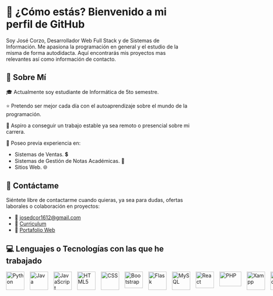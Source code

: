 # :wave: ¿Cómo estás? Bienvenido a mi perfil de GitHub

Soy José Corzo, Desarrollador Web Full Stack y de Sistemas de Información. Me apasiona la programación en general y el estudio de la misma de forma autodidacta. Aquí encontrarás mis proyectos mas relevantes así como información de contacto.

## :bust_in_silhouette: Sobre Mí

:mortar_board: Actualmente soy estudiante de Informática de 5to semestre.

:star: Pretendo ser mejor cada día con el autoaprendizaje sobre el mundo de la programación.

:briefcase: Aspiro a conseguir un trabajo estable ya sea remoto o presencial sobre mi carrera.

:brain: Poseo previa experiencia en:

- Sistemas de Ventas. :heavy_dollar_sign:
- Sistemas de Gestión de Notas Académicas. :book:
- Sitios Web. :globe_with_meridians:

## :iphone: Contáctame

Siéntete libre de contactarme cuando quieras,
ya sea para dudas, ofertas laborales o
colaboración en proyectos:

- :email: josedcor1612@gmail.com
- :page_with_curl: [Curriculum](https://drive.google.com/file/d/1RXXtkB3rroW3pTihB1PD8C1A2GsRA4Bz/view?usp=sharing)
- :briefcase: [Portafolio Web]() 

## :computer: Lenguajes o Tecnologías con las que he trabajado

<div style="display: flex; gap: 15px;">
    <img src="https://upload.wikimedia.org/wikipedia/commons/thumb/c/c3/Python-logo-notext.svg/701px-Python-logo-notext.svg.png" alt="Python" width="50" height="50" title="Python">
    <img src="https://nattia.com/wp-content/uploads/2023/10/java_image-1.png" alt="Java" width="50" height="50" title="Java">
    <img src="https://upload.wikimedia.org/wikipedia/commons/6/6a/JavaScript-logo.png" alt="JavaScript" width="50" height="50" title="JavaScript">
    <img src="https://upload.wikimedia.org/wikipedia/commons/thumb/6/61/HTML5_logo_and_wordmark.svg/800px-HTML5_logo_and_wordmark.svg.png" alt="HTML5" width="50" height="50" title="HTML5">
    <img src="https://upload.wikimedia.org/wikipedia/commons/thumb/d/d5/CSS3_logo_and_wordmark.svg/340px-CSS3_logo_and_wordmark.svg.png" alt="CSS" height="50" title="CSS">
    <img src="https://upload.wikimedia.org/wikipedia/commons/thumb/b/b2/Bootstrap_logo.svg/2560px-Bootstrap_logo.svg.png" alt="Bootstrap" width="50" height="45" title="Bootstrap">
    <img src="https://w7.pngwing.com/pngs/166/342/png-transparent-flask-python-bottle-web-framework-web-application-flask-white-monochrome-shoe.png" alt="Flask" width="50" height="50" title="Flask">
    <img src="https://cursosdedesarrollo.com/wp-content/uploads/2019/08/Mysql-dolphin-square.svg.png" alt="MySQL" width="50" height="50" title="MySQL">
    <img src="https://upload.wikimedia.org/wikipedia/commons/thumb/a/a7/React-icon.svg/1200px-React-icon.svg.png" alt="React" width="50" height="45" title="React">
    <img src="https://upload.wikimedia.org/wikipedia/commons/thumb/2/27/PHP-logo.svg/2560px-PHP-logo.svg.png" alt="PHP" width="60" height="40" title="PHP">
    <img src="https://cdnlogo.com/logos/x/32/xampp.svg" alt="Xampp" width="50" height="50" title="Xampp">
    <img src="https://upload.wikimedia.org/wikipedia/commons/thumb/9/9a/Visual_Studio_Code_1.35_icon.svg/2048px-Visual_Studio_Code_1.35_icon.svg.png" alt="Vscode" width="50" height="50" title="Vscode">
    <img src="https://upload.wikimedia.org/wikipedia/commons/9/98/Apache_NetBeans_Logo.svg" alt="NetBeans" width="50" height="50" title="NetBeans">
</div>
